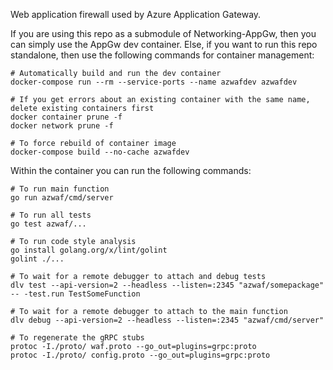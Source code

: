 Web application firewall used by Azure Application Gateway.

If you are using this repo as a submodule of Networking-AppGw, then you can
simply use the AppGw dev container. Else, if you want to run this repo
standalone, then use the following commands for container management:
```
# Automatically build and run the dev container
docker-compose run --rm --service-ports --name azwafdev azwafdev

# If you get errors about an existing container with the same name, delete existing containers first
docker container prune -f
docker network prune -f

# To force rebuild of container image
docker-compose build --no-cache azwafdev
```

Within the container you can run the following commands:
```
# To run main function
go run azwaf/cmd/server

# To run all tests
go test azwaf/...

# To run code style analysis
go install golang.org/x/lint/golint
golint ./...

# To wait for a remote debugger to attach and debug tests
dlv test --api-version=2 --headless --listen=:2345 "azwaf/somepackage" -- -test.run TestSomeFunction

# To wait for a remote debugger to attach to the main function
dlv debug --api-version=2 --headless --listen=:2345 "azwaf/cmd/server"

# To regenerate the gRPC stubs
protoc -I./proto/ waf.proto --go_out=plugins=grpc:proto
protoc -I./proto/ config.proto --go_out=plugins=grpc:proto
```
